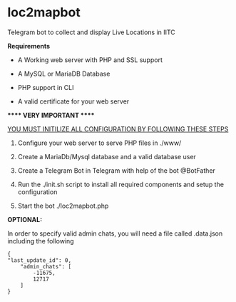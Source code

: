 # loc2mapbot
Telegram bot to collect and display Live Locations in IITC

__Requirements__
* A Working web server with PHP and SSL support

* A MySQL or MariaDB Database

* PHP support in CLI

* A valid certificate for your web server


__**** VERY IMPORTANT ****__

<u>YOU MUST INITILIZE ALL CONFIGURATION BY FOLLOWING THESE STEPS</u>

1. Configure your web server to serve PHP files in ./www/

2. Create a MariaDb/Mysql database and a valid database user

3. Create a Telegram Bot in Telegram with help of the bot @BotFather

4. Run the ./init.sh script to install all required components and setup the configuration

6. Start the bot ./loc2mapbot.php

__OPTIONAL:__

In order to specify valid admin chats, you will need a file called .data.json including the following

    {
	"last_update_id": 0,
        "admin_chats": [
            -11675,
            12717
        ]
    }

